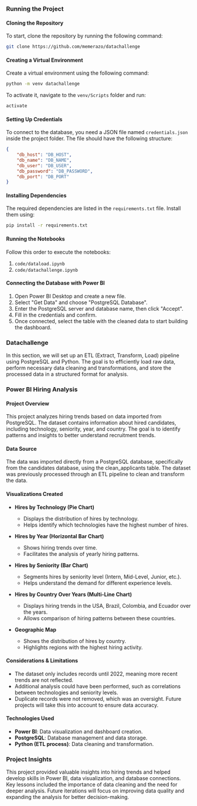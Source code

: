 ### Running the Project

#### Cloning the Repository  
To start, clone the repository by running the following command:

```bash
git clone https://github.com/memerazo/datachallenge
```

#### Creating a Virtual Environment  
Create a virtual environment using the following command:

```bash
python -m venv datachallenge
```

To activate it, navigate to the `venv/Scripts` folder and run:

```bash
activate
```

#### Setting Up Credentials  
To connect to the database, you need a JSON file named `credentials.json` inside the project folder. The file should have the following structure:

```json
{
    "db_host": "DB_HOST",
    "db_name": "DB_NAME",
    "db_user": "DB_USER",
    "db_password": "DB_PASSWORD",
    "db_port": "DB_PORT"    
}
```

#### Installing Dependencies  
The required dependencies are listed in the `requirements.txt` file. Install them using:

```bash
pip install -r requirements.txt
```

#### Running the Notebooks  
Follow this order to execute the notebooks:

1. `code/dataload.ipynb`
2. `code/datachallenge.ipynb`

#### Connecting the Database with Power BI  
1. Open Power BI Desktop and create a new file.  
2. Select "Get Data" and choose "PostgreSQL Database".  
3. Enter the PostgreSQL server and database name, then click "Accept".  
4. Fill in the credentials and confirm.  
5. Once connected, select the table with the cleaned data to start building the dashboard.

### Datachallenge  
In this section, we will set up an ETL (Extract, Transform, Load) pipeline using PostgreSQL and Python. The goal is to efficiently load raw data, perform necessary data cleaning and transformations, and store the processed data in a structured format for analysis.

### Power BI Hiring Analysis  

#### Project Overview  
This project analyzes hiring trends based on data imported from PostgreSQL. The dataset contains information about hired candidates, including technology, seniority, year, and country. The goal is to identify patterns and insights to better understand recruitment trends.

#### Data Source  
The data was imported directly from a PostgreSQL database, specifically from the candidates database, using the clean_applicants table. The dataset was previously processed through an ETL pipeline to clean and transform the data.

#### Visualizations Created  

- **Hires by Technology (Pie Chart)**
  - Displays the distribution of hires by technology.
  - Helps identify which technologies have the highest number of hires.

- **Hires by Year (Horizontal Bar Chart)**
  - Shows hiring trends over time.
  - Facilitates the analysis of yearly hiring patterns.

- **Hires by Seniority (Bar Chart)**
  - Segments hires by seniority level (Intern, Mid-Level, Junior, etc.).
  - Helps understand the demand for different experience levels.

- **Hires by Country Over Years (Multi-Line Chart)**
  - Displays hiring trends in the USA, Brazil, Colombia, and Ecuador over the years.
  - Allows comparison of hiring patterns between these countries.

- **Geographic Map**
  - Shows the distribution of hires by country.
  - Highlights regions with the highest hiring activity.

#### Considerations & Limitations  
- The dataset only includes records until 2022, meaning more recent trends are not reflected.
- Additional analysis could have been performed, such as correlations between technologies and seniority levels.
- Duplicate records were not removed, which was an oversight. Future projects will take this into account to ensure data accuracy.

#### Technologies Used  
- **Power BI**: Data visualization and dashboard creation.
- **PostgreSQL**: Database management and data storage.
- **Python (ETL process)**: Data cleaning and transformation.

### Project Insights  
This project provided valuable insights into hiring trends and helped develop skills in Power BI, data visualization, and database connections. Key lessons included the importance of data cleaning and the need for deeper analysis. Future iterations will focus on improving data quality and expanding the analysis for better decision-making.

